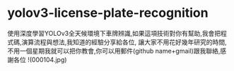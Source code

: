 ﻿# yolov3-license-plate-recognition
使用深度學習YOLOv3全天候環境下車牌辨識,如果這項技術對你有幫助,我會把程式碼,演算流程與想法,我知道的經驗分享給各位,
讓大家不用花好幾年研究的時間,不用一個星期我就可以把你教會,你可以用郵件(github name+gmail)跟我聯絡,感謝各位
!(000104.jpg)

